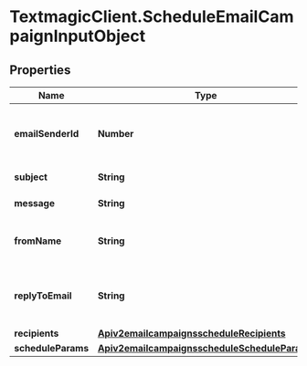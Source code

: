 # TextmagicClient.ScheduleEmailCampaignInputObject

## Properties
Name | Type | Description | Notes
------------ | ------------- | ------------- | -------------
**emailSenderId** | **Number** | Email sender ID from your configured senders. | [optional] 
**subject** | **String** | Email subject line. | [optional] 
**message** | **String** | HTML email content. | [optional] 
**fromName** | **String** | Optional custom sender name. | [optional] 
**replyToEmail** | **String** | Optional custom reply-to email address. | [optional] 
**recipients** | [**Apiv2emailcampaignsscheduleRecipients**](Apiv2emailcampaignsscheduleRecipients.md) |  | [optional] 
**scheduleParams** | [**Apiv2emailcampaignsscheduleScheduleParams**](Apiv2emailcampaignsscheduleScheduleParams.md) |  | [optional] 


